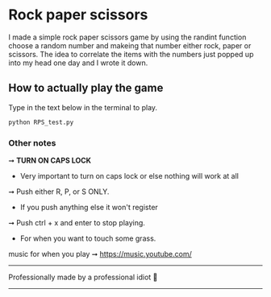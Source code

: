 # Rock paper scissors

I made a simple rock paper scissors game by using the randint function choose a random number and makeing that number either rock, paper or scissors.
The idea to correlate the items with the numbers just popped up into my head one day and I wrote it down.

## How to actually play the game

Type in the text below in the terminal to play.

``` python
python RPS_test.py
```
### Other notes

➞ **TURN ON CAPS LOCK** 

- Very important to turn on caps lock or else nothing will work at all

➞ Push either R, P, or S ONLY.

- If you push anything else it won't register 

➞ Push ctrl + x and enter to stop playing.

- For when you want to touch some grass.


music for when you play ➞ https://music.youtube.com/

---
Professionally made by a professional idiot  🧊

---

